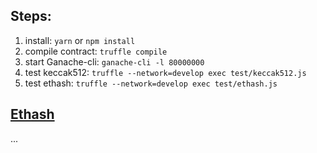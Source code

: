 ## Steps:
1. install: `yarn` or `npm install`
2. compile contract: `truffle compile`
3. start Ganache-cli: `ganache-cli -l 80000000`
4. test keccak512: `truffle --network=develop exec test/keccak512.js`
5. test ethash: `truffle --network=develop exec test/ethash.js`

## [Ethash][ethash]
...


[ethash]: https://eth.wiki/en/concepts/ethash/ethash